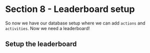 # Section 8 - Leaderboard setup
So now we have our database setup where we can add `actions` and `activities`. Now we need a leaderboard!

## Setup the leaderboard
